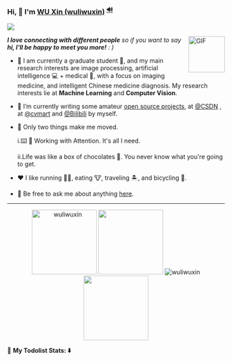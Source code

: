 

###  Hi, 👋  I'm <a href="https://wuliwuxin.github.io/" target="_blank">WU Xin (wuliwuxin)</a> <sup><a href="https://github.com/Charmve/Charmve/blob/master/OctoCharmve/pronounce.m4a?raw=true" title="pronunciation">🔊</a></sup>

![](https://visitor-badge.glitch.me/badge?page_id=wuliwuxin.wuliwuxin)


<img align="right" alt="GIF" src="https://media.giphy.com/media/LnQjpWaON8nhr21vNW/giphy.gif" width="84" title="Say HI"> <summary><em><b>I love connecting with different people</b> so if you want to say <b>hi, I'll be happy to meet you more!</b> : )</em></summary>


- 📖 I am currently a graduate student 🔭, and my main research interests are image processing, artificial intelligence 💻 + medical 🏥, with a focus on imaging medicine, and intelligent Chinese medicine diagnosis. My research interests lie at <b>Machine Learning</b> and <b>Computer Vision</b>. 
- 🌱  I’m currently writing some amateur [open source projects](https://github.com/wuliwuxin?tab=repositories), at [@CSDN](https://blog.csdn.net/wuli_xin?spm=1000.2115.3001.5343&type=lately) , at [@cvmart](https://www.cvmart.net/profile?tab=myHomePage) and [@Bilibili](https://space.bilibili.com/404809876) by myself. 
- 🤔 Only two things make me moved. 

     i.⌨️ 🧱 Working with Attention. It's all I need.
     
     ii.Life was like a box of chocolates 🍫. You never know what you're going to get.
     
- ❤️ I like running 🏃‍♀️, eating 🐮, traveling 🏝, and bicycling 🚴.
- 💬 Be free to ask me about anything [here](https://github.com/wuliwuxin/wuliwuxin/issues).
---

  <div align="center">

  <img height="150px" src="https://github-readme-stats.vercel.app/api?username=wuliwuxin&show_icons=true&include_all_commits=true&count_private=true" alt="wuliwuxin" />
  <img height="150px" src="https://github-readme-stats.vercel.app/api/top-langs/?username=wuliwuxing&hide=html&layout=compact" />
  <img align="150px" src="https://github-readme-streak-stats.herokuapp.com/?user=wuliwuxin" alt="wuliwuxin" />
   <img height="150px" src="https://github.com/wuliwuxin/wuliwuxin/blob/main/wechat.png" />
   
 </div>

🚧 **My Todolist Stats: ⬇️**

<!--
**wuxin/wuxin** is a ✨ _special_ ✨ repository because its `README.md` (this file) appears on your GitHub profile.

Here are some ideas to get you started:

- 🔭 I’m currently working on ...
- 🌱 I’m currently learning ...
- 👯 I’m looking to collaborate on ...
- 🤔 I’m looking for help with ...
- 💬 Ask me about ...
- 📫 How to reach me: ...
- 😄 Pronouns: ...
- ⚡ Fun fact: ...
-->


<!--
<table width="100%" border="0" cellspacing="15" cellpadding="0">
<tbody>
  <tr>
    <td>
      <img height="150" src="https://github.com/wuliwuxin/wuliwuxin/blob/main/wechat.png" />
    </td>
    <td width="55%">
        <p align="left"> 
        <p align="left"> <img src="https://github-readme-stats.vercel.app/api?username=wuliwuxin&show_icons=true&include_all_commits=true&count_private=true &theme=highcontrast" alt="wuliwuxin" /> </p>
    </td>
   </tr>
</tbody>
</table>
-->

